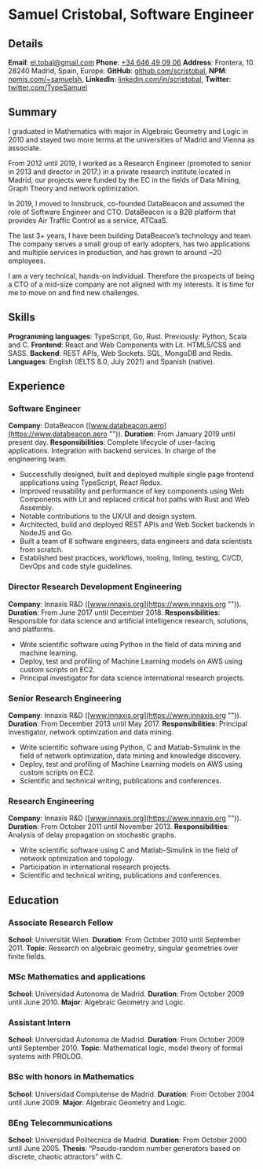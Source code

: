 # Samuel Cristobal, Software Engineer
## Details
**Email**: [el.tobal@gmail.com](mailto:el.tobal@gmail.com "") 
**Phone**: [+34 646 49 09 06](tel:+34-646-49-09-06) 
**Address**: Frontera, 10. 28240 Madrid, Spain, Europe.
**GitHub**: [github.com/scristobal](https://github.com/scristobal ""), 
**NPM**: [npmjs.com/~samuelsh](https://npmjs.com/~samuelsh ""), 
**LinkedIn**: [linkedin.com/in/scristobal](https://linkedin.com/in/scristobal ""),
**Twitter**: [twitter.com/TypeSamuel](https://twitter.com/TypeSamuel "")
## Summary
I graduated in Mathematics with major in Algebraic Geometry and Logic in 2010 and stayed two more terms at the universities of Madrid and Vienna as associate.

From 2012 until 2019, I worked as a Research Engineer (promoted to senior in 2013 and director in 2017.) in a private research institute located in Madrid, our projects were funded by the EC in the fields of Data Mining, Graph Theory and network optimization. 

In 2019, I moved to Innsbruck, co-founded DataBeacon and assumed the role of Software Engineer and CTO. DataBeacon is a B2B platform that provides Air Traffic Control as a service, ATCaaS.

The last 3+ years, I have been building DataBeacon’s technology and team. The company serves a small group of early adopters, has two applications and multiple services in production, and has grown to around ~20 employees.

I am a very technical, hands-on individual. Therefore the prospects of being a CTO of a mid-size company are not aligned with my interests. It is time for me to move on and find new challenges.
## Skills
**Programming languages**: TypeScript, Go, Rust. Previously: Python, Scala and C.
**Frontend**: React and Web Components with Lit. HTML5/CSS and SASS.
**Backend**: REST APIs, Web Sockets. SQL, MongoDB and Redis. 
**Languages**: English (IELTS 8.0, July 2021) and Spanish (native).
## Experience
### Software Engineer
**Company**: DataBeacon ([www.databeacon.aero](https://www.databeacon.aero "")).
**Duration**: From January 2019 until present day.
**Responsibilities**:
Complete lifecycle of user-facing applications. Integration with backend services. In charge of the engineering team.
- Successfully designed, built and deployed multiple single page frontend applications using TypeScript, React Redux.
- Improved reusability and performance of key components using Web Components with Lit and replaced critical hot paths with Rust and Web Assembly.
- Notable contributions to the UX/UI and design system.
- Architected, build and deployed REST APIs and Web Socket backends in NodeJS and Go.
- Built a team of 8 software engineers, data engineers and data scientists from scratch.
- Established best practices, workflows, tooling, linting, testing, CI/CD, DevOps and code style guidelines.
### Director Research Development Engineering
**Company**: Innaxis R&D ([www.innaxis.org](https://www.innaxis.org "")).
**Duration**: From June 2017 until December 2018.
**Responsibilities**:
Responsible for data science and artificial intelligence research, solutions, and platforms. 
- Write scientific software using Python in the field of data mining and machine learning.
- Deploy, test and profiling of Machine Learning models on AWS using custom scripts on EC2.
- Principal investigator for data science international research projects.
### Senior Research Engineering
**Company**: Innaxis R&D ([www.innaxis.org](https://www.innaxis.org "")).
**Duration**: From December 2013 until May 2017.
**Responsibilities**:
Principal investigator, network optimization and data mining.
- Write scientific software using Python, C and Matlab-Simulink in the field of network optimization, data mining and knowledge discovery.
- Deploy, test and profiling of Machine Learning models on AWS using custom scripts on EC2.
- Scientific and technical writing, publications and conferences.
### Research Engineering
**Company**: Innaxis R&D ([www.innaxis.org](https://www.innaxis.org "")).
**Duration**: From October 2011 until November 2013.
**Responsibilities**:
Analysis of delay propagation on stochastic graphs.
- Write scientific software using C and Matlab-Simulink in the field of network optimization and topology.
- Participation in international research projects.
- Scientific and technical writing, publications and conferences.
## Education
### Associate Research Fellow
**School**: Universität Wien.
**Duration**: From October 2010 until September 2011.
**Topic**: Research on algebraic geometry, singular geometries over finite fields.
### MSc Mathematics and applications
**School**: Universidad Autonoma de Madrid.
**Duration**: From October 2009 until June 2010. 
**Major**: Algebraic Geometry and Logic. 
### Assistant Intern
**School**: Universidad Autonoma de Madrid.
**Duration**: From October 2009 until September 2010.
**Topic**: Mathematical logic, model theory of formal systems with PROLOG.
### BSc with honors in Mathematics
**School**: Universidad Complutense de Madrid.
**Duration**: From October 2004 until June 2009.
**Major**: Algebraic Geometry and Logic. 
### BEng Telecommunications
**School**: Universidad Politecnica de Madrid.
**Duration**: From October 2000 until June 2005. 
**Thesis**: “Pseudo-random number generators based on discrete, chaotic attractors” with C. 
